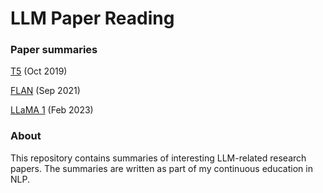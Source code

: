 # LLM Paper Reading

### Paper summaries

[T5](t5.md) (Oct 2019)

[FLAN](flan.md) (Sep 2021)

[LLaMA 1](llama.md) (Feb 2023)

### About
This repository contains summaries of interesting LLM-related research papers. 
The summaries are written as part of my continuous education in NLP. 